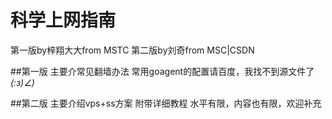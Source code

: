 # 科学上网指南
第一版by梓翔大大from MSTC
第二版by刘奇from MSC|CSDN

##第一版
主要介常见翻墙办法
常用goagent的配置请百度，我找不到源文件了 _(:з)∠)_ 

##第二版
主要介绍vps+ss方案
附带详细教程
水平有限，内容也有限，欢迎补充
